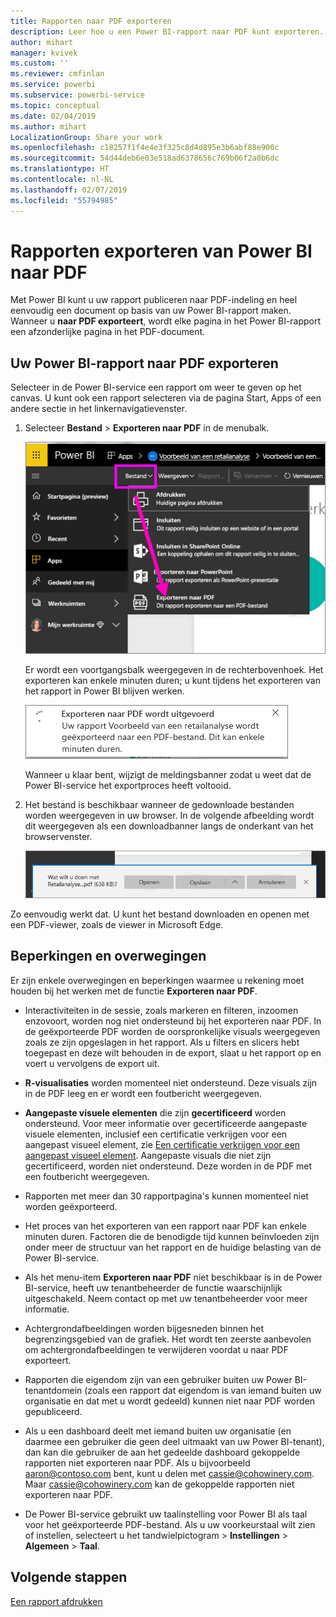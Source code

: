 ```yaml
---
title: Rapporten naar PDF exporteren
description: Leer hoe u een Power BI-rapport naar PDF kunt exporteren.
author: mihart
manager: kvivek
ms.custom: ''
ms.reviewer: cmfinlan
ms.service: powerbi
ms.subservice: powerbi-service
ms.topic: conceptual
ms.date: 02/04/2019
ms.author: mihart
LocalizationGroup: Share your work
ms.openlocfilehash: c18257f1f4e4e3f325c8d4d895e3b6abf88e900c
ms.sourcegitcommit: 54d44deb6e03e518ad6378656c769b06f2a0b6dc
ms.translationtype: HT
ms.contentlocale: nl-NL
ms.lasthandoff: 02/07/2019
ms.locfileid: "55794985"
---
```

# <a name="export-reports-from-power-bi-to-pdf"></a>Rapporten exporteren van Power BI naar PDF
Met Power BI kunt u uw rapport publiceren naar PDF-indeling en heel eenvoudig een document op basis van uw Power BI-rapport maken. Wanneer u **naar PDF exporteert**, wordt elke pagina in het Power BI-rapport een afzonderlijke pagina in het PDF-document.

## <a name="how-to-export-your-power-bi-report-to-pdf"></a>Uw Power BI-rapport naar PDF exporteren
Selecteer in de Power BI-service een rapport om weer te geven op het canvas. U kunt ook een rapport selecteren via de pagina Start, Apps of een andere sectie in het linkernavigatievenster.

1. Selecteer **Bestand** > **Exporteren naar PDF** in de menubalk.

    ![Selecteer Bestand in de menubalk, de pijl wijst naar Exporteren naar PDF](media/end-user-pdf/power-bi-export-pdf.png)

    Er wordt een voortgangsbalk weergegeven in de rechterbovenhoek. Het exporteren kan enkele minuten duren; u kunt tijdens het exporteren van het rapport in Power BI blijven werken.

    ![Bericht over voortgang van exporteren](media/end-user-pdf/power-bi-export-message.png)

    Wanneer u klaar bent, wijzigt de meldingsbanner zodat u weet dat de Power BI-service het exportproces heeft voltooid.

2. Het bestand is beschikbaar wanneer de gedownloade bestanden worden weergegeven in uw browser. In de volgende afbeelding wordt dit weergegeven als een downloadbanner langs de onderkant van het browservenster.

    ![Locatie van het gedownloade bestand](media/end-user-pdf/power-bi-save-file.png)

Zo eenvoudig werkt dat. U kunt het bestand downloaden en openen met een PDF-viewer, zoals de viewer in Microsoft Edge.


## <a name="limitations-and-considerations"></a>Beperkingen en overwegingen
Er zijn enkele overwegingen en beperkingen waarmee u rekening moet houden bij het werken met de functie **Exporteren naar PDF**.

- Interactiviteiten in de sessie, zoals markeren en filteren, inzoomen enzovoort, worden nog niet ondersteund bij het exporteren naar PDF. In de geëxporteerde PDF worden de oorspronkelijke visuals weergegeven zoals ze zijn opgeslagen in het rapport. Als u filters en slicers hebt toegepast en deze wilt behouden in de export, slaat u het rapport op en voert u vervolgens de export uit.

* **R-visualisaties** worden momenteel niet ondersteund. Deze visuals zijn in de PDF leeg en er wordt een foutbericht weergegeven.  

* **Aangepaste visuele elementen** die zijn **gecertificeerd** worden ondersteund. Voor meer informatie over gecertificeerde aangepaste visuele elementen, inclusief een certificatie verkrijgen voor een aangepast visueel element, zie [Een certificatie verkrijgen voor een aangepast visueel element](../power-bi-custom-visuals-certified.md). Aangepaste visuals die niet zijn gecertificeerd, worden niet ondersteund. Deze worden in de PDF met een foutbericht weergegeven.   

* Rapporten met meer dan 30 rapportpagina's kunnen momenteel niet worden geëxporteerd.

* Het proces van het exporteren van een rapport naar PDF kan enkele minuten duren. Factoren die de benodigde tijd kunnen beïnvloeden zijn onder meer de structuur van het rapport en de huidige belasting van de Power BI-service.

* Als het menu-item **Exporteren naar PDF** niet beschikbaar is in de Power BI-service, heeft uw tenantbeheerder de functie waarschijnlijk uitgeschakeld. Neem contact op met uw tenantbeheerder voor meer informatie.

* Achtergrondafbeeldingen worden bijgesneden binnen het begrenzingsgebied van de grafiek. Het wordt ten zeerste aanbevolen om achtergrondafbeeldingen te verwijderen voordat u naar PDF exporteert.

* Rapporten die eigendom zijn van een gebruiker buiten uw Power BI-tenantdomein (zoals een rapport dat eigendom is van iemand buiten uw organisatie en dat met u wordt gedeeld) kunnen niet naar PDF worden gepubliceerd.

* Als u een dashboard deelt met iemand buiten uw organisatie (en daarmee een gebruiker die geen deel uitmaakt van uw Power BI-tenant), dan kan die gebruiker de aan het gedeelde dashboard gekoppelde rapporten niet exporteren naar PDF. Als u bijvoorbeeld aaron@contoso.com bent, kunt u delen met cassie@cohowinery.com. Maar cassie@cohowinery.com kan de gekoppelde rapporten niet exporteren naar PDF.

* De Power BI-service gebruikt uw taalinstelling voor Power BI als taal voor het geëxporteerde PDF-bestand. Als u uw voorkeurstaal wilt zien of instellen, selecteert u het tandwielpictogram > **Instellingen** > **Algemeen** > **Taal**.

## <a name="next-steps"></a>Volgende stappen
[Een rapport afdrukken](end-user-print.md)
